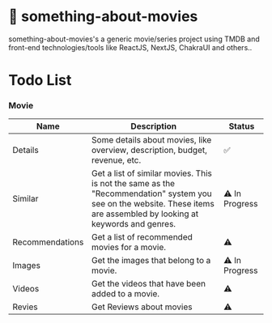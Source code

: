 # 🍿 something-about-movies
something-about-movies's a generic movie/series project using TMDB and front-end technologies/tools like ReactJS, NextJS, ChakraUI and others..

# Todo List

### Movie 
| Name | Description | Status |
| ---- | ----------- | ------ |
| Details | Some details about movies, like overview, description, budget, revenue, etc. | ✅  |
| Similar | Get a list of similar movies. This is not the same as the "Recommendation" system you see on the website. These items are assembled by looking at keywords and genres. | ⚠ In Progress |
| Recommendations |  Get a list of recommended movies for a movie. |  ⚠  | 
| Images | Get the images that belong to a movie. | ⚠ In Progress | 
| Videos | Get the videos that have been added to a movie. |  ⚠  | 
| Revies | Get Reviews about movies | ⚠ | 
